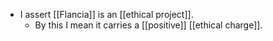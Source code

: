 - I assert [[Flancia]] is an [[ethical project]].
  - By this I mean it carries a [[positive]] [[ethical charge]].
